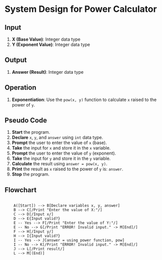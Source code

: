 # System Design for Power Calculator

## Input
1. **X (Base Value)**: Integer data type
2. **Y (Exponent Value)**: Integer data type

## Output
1. **Answer (Result)**: Integer data type

## Operation
1. **Exponentiation**: Use the `pow(x, y)` function to calculate `x` raised to the power of `y`.

## Pseudo Code

1. **Start** the program.
2. **Declare** `x`, `y`, and `answer` using `int` data type.
3. **Prompt** the user to enter the value of `x` (base).
4. **Take** the input for `x` and store it in the `x` variable.
5. **Prompt** the user to enter the value of `y` (exponent).
6. **Take** the input for `y` and store it in the `y` variable.
7. **Calculate** the result using `answer = pow(x, y)`.
8. **Print** the result as `x` raised to the power of `y` is: `answer`.
9. **Stop** the program.

## Flowchart
```mermaid
  
    A([Start]) --> B[Declare variables x, y, answer]  
    B --> C[/Print "Enter the value of X:"/]  
    C --> D[/Input x/]  
    D --> E{Input valid?}  
    E -- Yes --> F[/Print "Enter the value of Y:"/]  
    E -- No --> G[/Print "ERROR! Invalid input." -> M[End]/]  
    F --> H[/Input y/]  
    H --> I{Input valid?}  
    I -- Yes --> J[answer = using power function, pow]   
    I -- No --> K[/Print "ERROR! Invalid input." -> M[End]/]  
    J --> L[/Print result/]  
    L --> M[(End)]
```

